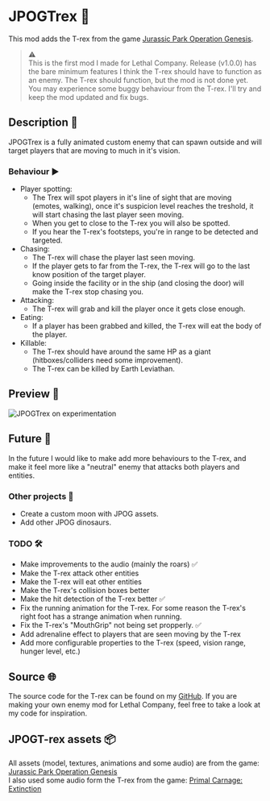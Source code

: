 # JPOGTrex 🦖
This mod adds the T-rex from the game [Jurassic Park Operation Genesis](https://en.wikipedia.org/wiki/Jurassic_Park:_Operation_Genesis).

> ⚠️  
> This is the first mod I made for Lethal Company. Release (v1.0.0) has the bare minimum features I think the T-rex should have to function as an enemy.
> The T-rex should function, but the mod is not done yet. You may experience some buggy behaviour from the T-rex. I'll try and keep the mod updated and fix bugs.


## Description 📃
JPOGTrex is a fully animated custom enemy that can spawn outside and will target players that are moving to much in it's vision.

### Behaviour ▶️
- Player spotting:
	- The Trex will spot players in it's line of sight that are moving (emotes, walking), once it's suspicion level reaches the treshold, it will start chasing the last player seen moving.
	- When you get to close to the T-rex you will also be spotted.
	- If you hear the T-rex's footsteps, you're in range to be detected and targeted.
- Chasing:
	- The T-rex will chase the player last seen moving.
	- If the player gets to far from the T-rex, the T-rex will go to the last know position of the target player.
	- Going inside the facility or in the ship (and closing the door) will make the T-rex stop chasing you.
- Attacking:
	- The T-rex will grab and kill the player once it gets close enough.
- Eating:
	- If a player has been grabbed and killed, the T-rex will eat the body of the player.
- Killable:
	- The T-rex should have around the same HP as a giant (hitboxes/colliders need some improvement).
	- The T-rex can be killed by Earth Leviathan.

## Preview 👀
![JPOGTrex on experimentation](https://i.imgur.com/mw49lHV.jpeg)

## Future 🎯
In the future I would like to make add more behaviours to the T-rex, and make it feel more like a "neutral" enemy that attacks both players and entities.

### Other projects 💭
- Create a custom moon with JPOG assets.
- Add other JPOG dinosaurs.

### TODO 🛠️
- Make improvements to the audio (mainly the roars) ✅
- Make the T-rex attack other entities
- Make the T-rex will eat other entities
- Make the T-rex's collision boxes better
- Make the hit detection of the T-rex better ✅
- Fix the running animation for the T-rex. For some reason the T-rex's right foot has a strange animation when running.
- Fix the T-rex's "MouthGrip" not being set propperly. ✅
- Add adrenaline effect to players that are seen moving by the T-rex
- Add more configurable properties to the T-rex (speed, vision range, hunger level, etc.)

## Source 🌐
The source code for the T-rex can be found on my [GitHub](https://github.com/347956/JPOGTrex). If you are making your own enemy mod for Lethal Company, feel free to take a look at my code for inspiration.

## JPOGT-rex assets 📦
All assets (model, textures, animations and some audio) are from the game:
[Jurassic Park Operation Genesis](https://en.wikipedia.org/wiki/Jurassic_Park:_Operation_Genesis)  
I also used some audio form the T-rex from the game:
[Primal Carnage: Extinction](https://store.steampowered.com/app/321360/Primal_Carnage_Extinction/)
